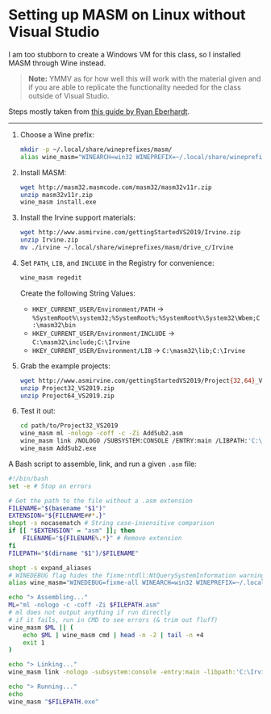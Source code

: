 # Setting up MASM on Linux without Visual Studio

I am too stubborn to create a Windows VM for this class, so I installed MASM through Wine instead.

> **Note:** YMMV as for how well this will work with the material given and if you are able to replicate the
> functionality needed for the class outside of Visual Studio.

Steps mostly taken from [this guide by Ryan Eberhardt](
https://reberhardt.com/blog/programming/2016/01/30/masm-on-mac-or-linux.html).

---

1. Choose a Wine prefix:

   ```bash
   mkdir -p ~/.local/share/wineprefixes/masm/
   alias wine_masm="WINEARCH=win32 WINEPREFIX=~/.local/share/wineprefixes/masm/ wine"
   ```

2. Install MASM:

   ```bash
   wget http://masm32.masmcode.com/masm32/masm32v11r.zip
   unzip masm32v11r.zip
   wine_masm install.exe
   ```

3. Install the Irvine support materials:

   ```bash
   wget http://www.asmirvine.com/gettingStartedVS2019/Irvine.zip
   unzip Irvine.zip
   mv ./irvine ~/.local/share/wineprefixes/masm/drive_c/Irvine
   ```

4. Set `PATH`, `LIB`, and `INCLUDE` in the Registry for convenience:

   ```bash
   wine_masm regedit
   ```

   Create the following String Values:
   - `HKEY_CURRENT_USER/Environment/PATH` -> `%SystemRoot%\system32;%SystemRoot%;%SystemRoot%\System32\Wbem;C:\masm32\bin`
   - `HKEY_CURRENT_USER/Environment/INCLUDE` -> `C:\masm32\include;C:\Irvine`
   - `HKEY_CURRENT_USER/Environment/LIB` -> `C:\masm32\lib;C:\Irvine`

5. Grab the example projects:

   ```bash
   wget http://www.asmirvine.com/gettingStartedVS2019/Project{32,64}_VS2019.zip
   unzip Project32_VS2019.zip
   unzip Project64_VS2019.zip
   ```

6. Test it out:

   ```bash
   cd path/to/Project32_VS2019
   wine_masm ml -nologo -coff -c -Zi AddSub2.asm
   wine_masm link /NOLOGO /SUBSYSTEM:CONSOLE /ENTRY:main /LIBPATH:'C:\Irvine' irvine32.lib kernel32.lib user32.lib AddSub2.obj
   wine_masm AddSub2.exe
   ```

A Bash script to assemble, link, and run a given `.asm` file:

```bash
#!/bin/bash
set -e # Stop on errors

# Get the path to the file without a .asm extension
FILENAME="$(basename "$1")"
EXTENSION="${FILENAME##*.}"
shopt -s nocasematch # String case-insensitive comparison
if [[ "$EXTENSION" = "asm" ]]; then
    FILENAME="${FILENAME%.*}" # Remove extension
fi
FILEPATH="$(dirname "$1")/$FILENAME"

shopt -s expand_aliases
# WINEDEBUG flag hides the fixme:ntdll:NtQuerySystemInformation warning (which can be safely ignored)
alias wine_masm="WINEDEBUG=fixme-all WINEARCH=win32 WINEPREFIX=~/.local/share/wineprefixes/masm/ wine"

echo "> Assembling..."
ML="ml -nologo -c -coff -Zi $FILEPATH.asm"
# ml does not output anything if run directly
# if it fails, run in CMD to see errors (& trim out fluff)
wine_masm $ML || (
    echo $ML | wine_masm cmd | head -n -2 | tail -n +4
    exit 1
)

echo "> Linking..."
wine_masm link -nologo -subsystem:console -entry:main -libpath:'C:\Irvine' irvine32.lib kernel32.lib user32.lib "$FILEPATH.obj"

echo "> Running..."
echo
wine_masm "$FILEPATH.exe"
```

